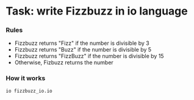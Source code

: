# Task: write Fizzbuzz in io language

### Rules
* Fizzbuzz returns "Fizz" if the number is divisible by 3
* Fizzbuzz returns "Buzz" if the number is divisible by 5
* Fizzbuzz returns "FizzBuzz" if the number is divisible by 15
* Otherwise, Fizbuzz returns the number

### How it works

```
io fizzbuzz_io.io
```
